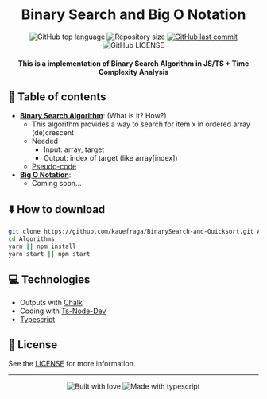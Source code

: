 <h1 align="center">Binary Search and Big O Notation</h1>

<p align="center">
  <img
    alt="GitHub top language"
    src="https://img.shields.io/github/languages/top/kauefraga/BinarySearch-and-Quicksort.svg"
  />
  <img
    alt="Repository size"
    src="https://img.shields.io/github/repo-size/kauefraga/BinarySearch-and-Quicksort.svg"
  />
  <a href="https://github.com/kauefraga/BinarySearch-and-Quicksort/commits/main">
    <img
      alt="GitHub last commit"
      src="https://img.shields.io/github/last-commit/kauefraga/BinarySearch-and-Quicksort.svg"
    />
  </a>
  <img
    alt="GitHub LICENSE"
    src="https://img.shields.io/github/license/kauefraga/BinarySearch-and-Quicksort.svg"
  />
</p>

<h4 align="center">This is a implementation of Binary Search Algorithm in JS/TS + Time Complexity Analysis</h4>

## 📝 Table of contents
- [**Binary Search Algorithm**](https://en.wikipedia.org/wiki/Binary_search_algorithm): (What is it? How?)
  - This algorithm provides a way to search for item x in ordered array (de)crescent
  - Needed
    - Input: array, target
    - Output: index of target (like array[index])
  - [Pseudo-code](https://github.com/kauefraga/BinarySearch-and-Quicksort/blob/main/src/pseudo-codes/BinarySearch.md)
- [**Big O Notation**](https://www.bigocheatsheet.com):
  - Coming soon...

## ⬇️ How to download
```bash
git clone https://github.com/kauefraga/BinarySearch-and-Quicksort.git Algorithms
cd Algorithms
yarn || npm install
yarn start || npm start
```

## 💻 Technologies

- Outputs with [Chalk](https://npmjs.com/package/chalk)
- Coding with [Ts-Node-Dev](https://npmjs.com/package/ts-node-dev)
- [Typescript](https://www.typescriptlang.org)

## 📝 License

See the [LICENSE](https://github.com/kauefraga/BinarySearch-and-Quicksort/blob/main/LICENSE) for more information.

---
<div align="center" display="flex">
  <img alt="Built with love" src="http://ForTheBadge.com/images/badges/built-with-love.svg">
  <img alt="Made with typescript" src="http://ForTheBadge.com/images/badges/made-with-typescript.svg">
</div>
